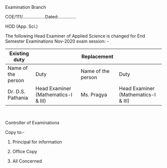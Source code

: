 Examination Branch

COE/111/..................Dated:..............

HOD (App. Sci.)

The following Head Examiner of Applied Science is changed for End Semester Examinations Nov-2020 exam session: -

| Existing duty      |                                     | Replacement        |                                     |
|--------------------|-------------------------------------|--------------------|-------------------------------------|
| Name of the person | Duty                                | Name of the person | Duty                                |
| Dr. D.S. Pathania  | Head Examiner (Mathematics-I & III) | Ms. Pragya         | Head Examiner (Mathematics-I & III) |

</br>

Controller of Examinations



Copy to:-

1. Principal for information

2. Office Copy

3. All Concerned
